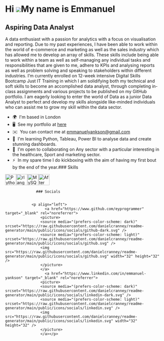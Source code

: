 Hi ![](https://user-images.githubusercontent.com/18350557/176309783-0785949b-9127-417c-8b55-ab5a4333674e.gif)My name is Emmanuel
================================================================================================================================

Aspiring Data Analyst
---------------------

A data enthusiast with a passion for analytics with a focus on visualisation and reporting. Due to my past experiences, I have been able to work within the world of e-commerce and marketing as well as the sales industry which has allowed me to develop an array of skills. These skills include being able to work within a team as well as self-managing any individual tasks and responsibilities that are given to me, adhere to KPIs and analysing reports as well as problem solving and speaking to stakeholders within different industries. I’m currently enrolled on 12-week intensive Digital Skills Bootcamp Just IT Training in which I am solidifying both my technical and soft skills to become an accomplished data analyst, through completing in-class assignments and various projects to be published on my GitHub portfolio. I am eagerly looking to enter the world of Data as a junior Data Analyst to perfect and develop my skills alongside like-minded individuals who can assist me to grow my skill within the data sector.

*   🌍  I'm based in London
*   🖥️  See my portfolio at [here](http://sites.google.com/view/emmanuelyankson)
*   ✉️  You can contact me at [emmanuelyankson@gmail.com](mailto:emmanuelyankson@gmail.com)
*   🧠  I'm learning Python, Tableau, Power BI to analyse data and create stunning dashboards.
*   🤝  I'm open to collaborating on Any sector with a particular interesting in the healthcare, Sport and marketing sector.
*   ⚡  In my spare time I do kickboxing with the aim of having my first bout by the end of the year.### Skills 
<p align="left">
<a href="https://www.python.org/" target="_blank" rel="noreferrer"><img src="https://raw.githubusercontent.com/danielcranney/readme-generator/main/public/icons/skills/python-colored.svg" width="36" height="36" alt="Python" /></a><a href="https://www.r-project.org/" target="_blank" rel="noreferrer"><img src="https://raw.githubusercontent.com/danielcranney/readme-generator/main/public/icons/skills/rlang-colored.svg" width="36" height="36" alt="rlang" /></a><a href="https://www.mysql.com/" target="_blank" rel="noreferrer"><img src="https://raw.githubusercontent.com/danielcranney/readme-generator/main/public/icons/skills/mysql-colored.svg" width="36" height="36" alt="MySQL" /></a><a href="https://www.adobe.com/uk/products/aftereffects.html" target="_blank" rel="noreferrer"><img src="https://raw.githubusercontent.com/danielcranney/readme-generator/main/public/icons/skills/aftereffects-colored.svg" width="36" height="36" alt="After Effects" /></a>
                    </p>
                    
                  ### Socials
                  
                  
                <p align="left">
                      <a href="https://www.github.com/eyprogrammer" target="_blank" rel="noreferrer">
                    <picture>
                    <source media="(prefers-color-scheme: dark)" srcset="https://raw.githubusercontent.com/danielcranney/readme-generator/main/public/icons/socials/github-dark.svg" />
                    <source media="(prefers-color-scheme: light)" srcset="https://raw.githubusercontent.com/danielcranney/readme-generator/main/public/icons/socials/github.svg" />
                    <img src="https://raw.githubusercontent.com/danielcranney/readme-generator/main/public/icons/socials/github.svg" width="32" height="32" />
                    </picture>
                    </a>
                      <a href="https://www.linkedin.com/in/emmanuel-yankson" target="_blank" rel="noreferrer">
                    <picture>
                    <source media="(prefers-color-scheme: dark)" srcset="https://raw.githubusercontent.com/danielcranney/readme-generator/main/public/icons/socials/linkedin-dark.svg" />
                    <source media="(prefers-color-scheme: light)" srcset="https://raw.githubusercontent.com/danielcranney/readme-generator/main/public/icons/socials/linkedin.svg" />
                    <img src="https://raw.githubusercontent.com/danielcranney/readme-generator/main/public/icons/socials/linkedin.svg" width="32" height="32" />
                    </picture>
                    </a></p>
